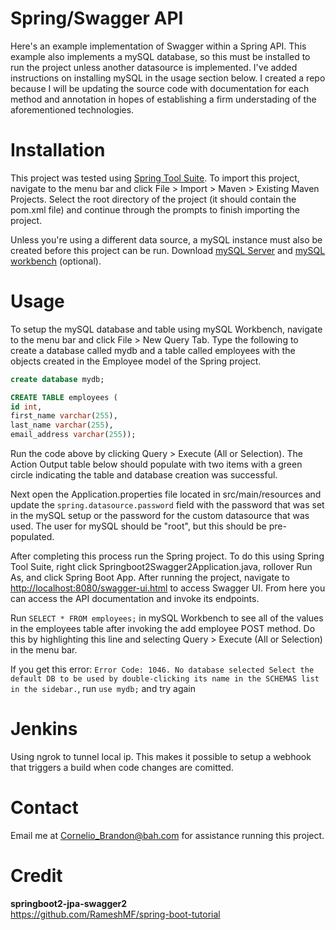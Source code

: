 # Spring/Swagger API

Here's an example implementation of Swagger within a Spring API. This example also implements a mySQL database, so this must be installed to run the project unless another datasource is implemented. I've added instructions on installing mySQL in the usage section below. I created a repo because I will be updating the source code with documentation for each method and annotation in hopes of establishing a firm understading of the aforementioned technologies.

# Installation

This project was tested using [Spring Tool Suite](https://spring.io/tools3/sts/all). To import this project, navigate to the menu bar and click File > Import > Maven > Existing Maven Projects. Select the root directory of the project (it should contain the pom.xml file) and continue through the prompts to finish importing the project.

Unless you're using a different data source, a mySQL instance must also be created before this project can be run. Download [mySQL Server](https://dev.mysql.com/downloads/mysql/) and [mySQL workbench](https://dev.mysql.com/downloads/workbench/) (optional).

# Usage

To setup the mySQL database and table using mySQL Workbench, navigate to the menu bar and click File > New Query Tab. Type the following to create a database called mydb and a table called employees with the objects created in the Employee model of the Spring project.

```sql
create database mydb;

CREATE TABLE employees (
id int,
first_name varchar(255),
last_name varchar(255),
email_address varchar(255));
```

Run the code above by clicking Query > Execute (All or Selection). The Action Output table below should populate with two items with a green circle indicating the table and database creation was successful.

Next open the Application.properties file located in src/main/resources and update the `spring.datasource.password` field with the password that was set in the mySQL setup or the password for the custom datasource that was used. The user for mySQL should be "root", but this should be pre-populated.

After completing this process run the Spring project. To do this using Spring Tool Suite, right click Springboot2Swagger2Application.java, rollover Run As, and click Spring Boot App. After running the project, navigate to [http://localhost:8080/swagger-ui.html](http://localhost:8080/swagger-ui.html) to access Swagger UI. From here you can access the API documentation and invoke its endpoints.

Run `SELECT * FROM employees;` in mySQL Workbench to see all of the values in the employees table after invoking the add employee POST method. Do this by highlighting this line and selecting Query > Execute (All or Selection) in the menu bar.

If you get this error: `Error Code: 1046. No database selected Select the default DB to be used by double-clicking its name in the SCHEMAS list in the sidebar.`, run `use mydb;` and try again

# Jenkins

Using ngrok to tunnel local ip. This makes it possible to setup a webhook that triggers a build when code changes are comitted.

# Contact

Email me at Cornelio_Brandon@bah.com for assistance running this project.

# Credit

**springboot2-jpa-swagger2**  
https://github.com/RameshMF/spring-boot-tutorial
